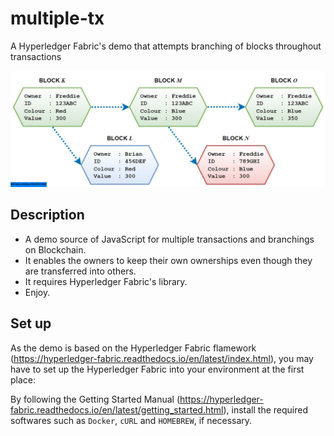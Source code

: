 # multiple-tx

A Hyperledger Fabric's demo that attempts branching of blocks throughout transactions

![readme anim 1](gif/multiple-tx_anim.gif)

## Description

* A demo source of JavaScript for multiple transactions and branchings on Blockchain.
* It enables the owners to keep their own ownerships even though they are transferred into others.
* It requires Hyperledger Fabric's library.
* Enjoy.

## Set up

As the demo is based on the Hyperledger Fabric flamework (https://hyperledger-fabric.readthedocs.io/en/latest/index.html), you may have to set up the Hyperledger Fabric into your environment at the first place:

By following the Getting Started Manual (https://hyperledger-fabric.readthedocs.io/en/latest/getting_started.html), install the required softwares such as `Docker`, `cURL` and `HOMEBREW`, if necessary.

